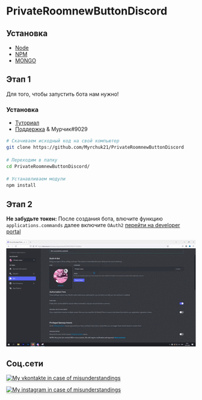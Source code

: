 # PrivateRoomnewButtonDiscord

## Установка

- [Node](https://nodejs.org/en/)
- [NPM](https://www.npmjs.com/)
- [MONGO](https://account.mongodb.com/account/login)

## Этап 1

Для того, чтобы запустить бота нам нужно!

### Установка

- [Туториал](https://youtu.be/1IfuyBbY9PE)
- [Поддержка](https://discord.gg/YJXwRqrbMV) & Мурчик#9029

```bash
# Скачиваем исходный код на свой компьютер
git clone https://github.com/Myrchuk21/PrivateRoomnewButtonDiscord

# Переходим в папку
cd PrivateRoomnewButtonDiscord/

# Устанавливаем модули
npm install
```

## Этап 2

**Не забудьте токен:** После создания бота, влючите функцию `applications.commands` далее включите `OAuth2` [перейти на developer portal](https://discord.com/developers/applications/)

<img src="./img/prv.gif">


## Соц.сети
<a href="https://vk.com/myrchuk21" target="_blank"><img src="https://pngimg.com/uploads/vkontakte/vkontakte_PNG15.png" alt="My vkontakte in case of misunderstandings" style="height: 41px !important;width: 174px !important;box-shadow: 0px 3px 2px 0px rgba(190, 190, 190, 0.5) !important;-webkit-box-shadow: 0px 3px 2px 0px rgba(190, 190, 190, 0.5) !important;" ></a>

<a href="https://vk.com/myrchuk21" target="_blank"><img src="https://upload.wikimedia.org/wikipedia/commons/thumb/a/a5/Instagram_icon.png/2048px-Instagram_icon.png" alt="My instagram  in case of misunderstandings" style="height: 41px !important;width: 50px !important;box-shadow: 0px 3px 2px 0px rgba(190, 190, 190, 0.5) !important;-webkit-box-shadow: 0px 3px 2px 0px rgba(190, 190, 190, 0.5) !important;" ></a>
